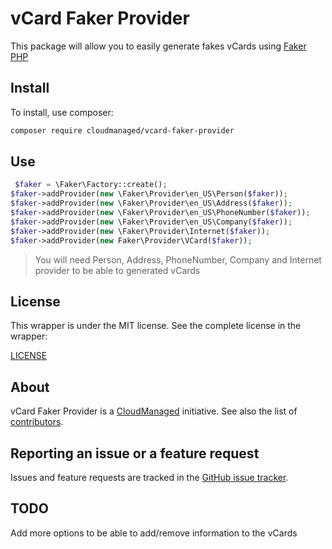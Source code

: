 # vCard Faker Provider

This package will allow you to easily generate fakes vCards using [Faker PHP](https://github.com/fzaninotto/Faker)

## Install

To install, use composer:

```bash
composer require cloudmanaged/vcard-faker-provider
```

## Use

```php
 $faker = \Faker\Factory::create();
$faker->addProvider(new \Faker\Provider\en_US\Person($faker));
$faker->addProvider(new \Faker\Provider\en_US\Address($faker));
$faker->addProvider(new \Faker\Provider\en_US\PhoneNumber($faker));
$faker->addProvider(new \Faker\Provider\en_US\Company($faker));
$faker->addProvider(new \Faker\Provider\Internet($faker));
$faker->addProvider(new Faker\Provider\VCard($faker));
```

> You will need Person, Address, PhoneNumber, Company and Internet provider to be able to generated vCards

## License

This wrapper is under the MIT license. See the complete license in the wrapper:

[LICENSE](https://github.com/CloudManaged/vcard-faker-provider/LICENSE)

## About

vCard Faker Provider is a [CloudManaged](https://github.com/CloudManaged) initiative.
See also the list of [contributors](https://github.com/CloudManaged/vcard-faker-provider/graphs/contributors).

## Reporting an issue or a feature request

Issues and feature requests are tracked in the [GitHub issue tracker](https://github.com/CloudManaged/vcard-faker-provider/issues).

## TODO

Add more options to be able to add/remove information to the vCards 